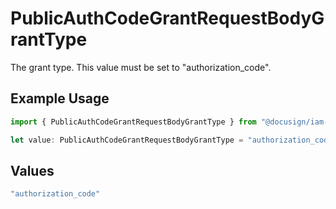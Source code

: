# PublicAuthCodeGrantRequestBodyGrantType

The grant type. This value must be set to "authorization_code".

## Example Usage

```typescript
import { PublicAuthCodeGrantRequestBodyGrantType } from "@docusign/iam-sdk/models/components";

let value: PublicAuthCodeGrantRequestBodyGrantType = "authorization_code";
```

## Values

```typescript
"authorization_code"
```
